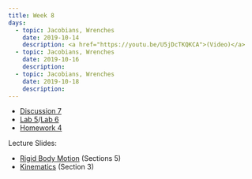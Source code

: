 ```yaml
---
title: Week 8
days:
  - topic: Jacobians, Wrenches
    date: 2019-10-14
    description: <a href="https://youtu.be/U5jDcTKQKCA">(Video)</a>
  - topic: Jacobians, Wrenches
    date: 2019-10-16
    description: 
  - topic: Jacobians, Wrenches
    date: 2019-10-18
    description: 
---
```


- [Discussion 7](../assets/discussions/D7___Velocities_and_Adjoints.pdf)
- [Lab 5](../assets/labs/lab5.zip)/[Lab 6](../assets/labs/lab6.zip)
- [Homework 4](../assets/hw/HW4-fall2019.pdf)

Lecture Slides:
- [Rigid Body Motion](../assets/lectures/refs/RigidMotions_MLS_Chap2.pdf) (Sections 5)
- [Kinematics](../assets/lectures/refs/Kinematics_MLS_Chap3.pdf) (Section 3)
